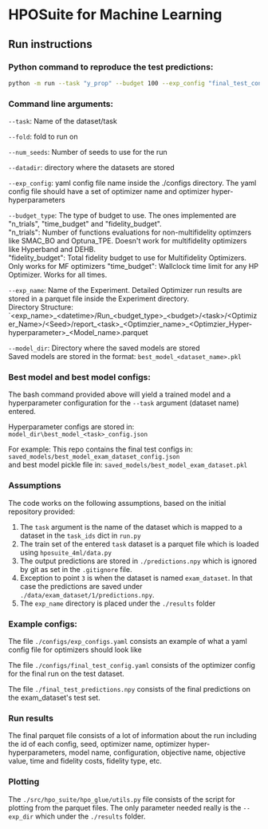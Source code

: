 # HPOSuite for Machine Learning

## Run instructions

### Python command to reproduce the test predictions:

```bash
python -m run --task "y_prop" --budget 100 --exp_config "final_test_config.yaml" --exp_name "final_test_optuna_lgbm" --num_seeds 5
```

### Command line arguments:

`--task`: Name of the dataset/task

`--fold`: fold to run on

`--num_seeds`: Number of seeds to use for the run

`--datadir`: directory where the datasets are stored

`--exp_config`: yaml config file name inside the ./configs directory. The yaml config file should have a set of optimizer name and optimizer hyper-hyperparameters

`--budget_type`: The type of budget to use. The ones implemented are "n_trials", "time_budget" and "fidelity_budget".\
"n_trials": Number of functions evaluations for non-multifidelity optimzers like SMAC_BO and Optuna_TPE. Doesn't work for multifidelity optimizers like Hyperband and DEHB.\
"fidelity_budget": Total fidelity budget to use for Multifidelity Optimizers. Only works for MF optimizers
"time_budget": Wallclock time limit for any HP Optimizer. Works for all times.

`--exp_name`: Name of the Experiment. Detailed Optimizer run results are stored in a parquet file inside the Experiment directory.\
Directory Structure: `<exp_name>\_\<datetime>/Run\_\<budget_type>\_\<budget>/\<task>\/<Optimizer_Name>/\<Seed>/report\_\<task>\_\<Optimzier_name>\_\<Optimzier_Hyper-hyperparameter>\_\<Model_name>.parquet

`--model_dir`: Directory where the saved models are stored\
Saved models are stored in the format: `best_model_<dataset_name>.pkl`

### Best model and best model configs:

The bash command provided above will yield a trained model and a hyperparameter configuration for the `--task` argument (dataset name) entered.

Hyperparameter configs are stored in:\
`model_dir\best_model_<task>_config.json`

For example: This repo contains the final test configs in:
`saved_models/best_model_exam_dataset_config.json`\
and best model pickle file in:
`saved_models/best_model_exam_dataset.pkl`

### Assumptions

The code works on the following assumptions, based on the initial repository provided:

1. The `task` argument is the name of the dataset which is mapped to a dataset in the `task_ids` dict in `run.py`
2. The train set of the entered `task` dataset is a parquet file which is loaded using `hposuite_4ml/data.py`
3. The output predictions are stored in `./predictions.npy` which is ignored by git as set in the `.gitignore` file.
4. Exception to point `3` is when the dataset is named `exam_dataset`. In that case the predictions are saved under `./data/exam_dataset/1/predictions.npy`.
5. The `exp_name` directory is placed under the `./results` folder


### Example configs:

The file `./configs/exp_configs.yaml` consists an example of what a yaml config file for optimizers should look like

The file `./configs/final_test_config.yaml` consists of the optimizer config for the final run on the test dataset.

The file `./final_test_predictions.npy` consists of the final predictions on the exam_dataset's test set.


### Run results

The final parquet file consists of a lot of information about the run including the id of each config, seed, optimizer name, optimizer hyper-hyperparameters, model name, configuration, objective name, objective value, time and fidelity costs, fidelity type, etc.

### Plotting

The `./src/hpo_suite/hpo_glue/utils.py` file consists of the script for plotting from the parquet files. The only parameter needed really is the `--exp_dir` which under the `./results` folder.


